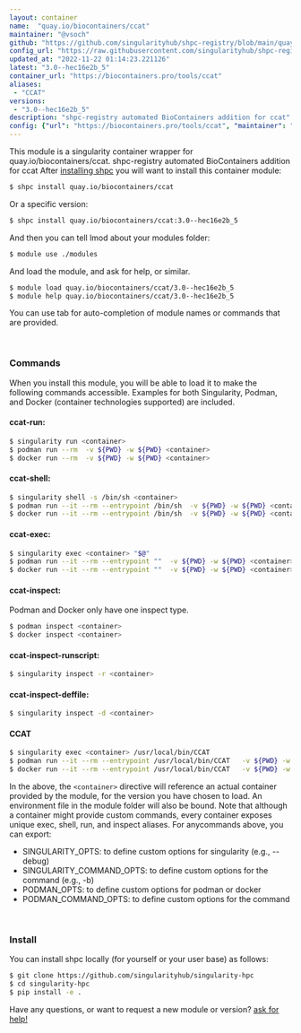 ```yaml
---
layout: container
name:  "quay.io/biocontainers/ccat"
maintainer: "@vsoch"
github: "https://github.com/singularityhub/shpc-registry/blob/main/quay.io/biocontainers/ccat/container.yaml"
config_url: "https://raw.githubusercontent.com/singularityhub/shpc-registry/main/quay.io/biocontainers/ccat/container.yaml"
updated_at: "2022-11-22 01:14:23.221126"
latest: "3.0--hec16e2b_5"
container_url: "https://biocontainers.pro/tools/ccat"
aliases:
 - "CCAT"
versions:
 - "3.0--hec16e2b_5"
description: "shpc-registry automated BioContainers addition for ccat"
config: {"url": "https://biocontainers.pro/tools/ccat", "maintainer": "@vsoch", "description": "shpc-registry automated BioContainers addition for ccat", "latest": {"3.0--hec16e2b_5": "sha256:edcb462eda3cb3b51ffffc12a2133fd8971c6e0871b39e1e0641fd16527b6f9c"}, "tags": {"3.0--hec16e2b_5": "sha256:edcb462eda3cb3b51ffffc12a2133fd8971c6e0871b39e1e0641fd16527b6f9c"}, "docker": "quay.io/biocontainers/ccat", "aliases": {"CCAT": "/usr/local/bin/CCAT"}}
---
```


This module is a singularity container wrapper for quay.io/biocontainers/ccat.
shpc-registry automated BioContainers addition for ccat
After [installing shpc](#install) you will want to install this container module:


```bash
$ shpc install quay.io/biocontainers/ccat
```

Or a specific version:

```bash
$ shpc install quay.io/biocontainers/ccat:3.0--hec16e2b_5
```

And then you can tell lmod about your modules folder:

```bash
$ module use ./modules
```

And load the module, and ask for help, or similar.

```bash
$ module load quay.io/biocontainers/ccat/3.0--hec16e2b_5
$ module help quay.io/biocontainers/ccat/3.0--hec16e2b_5
```

You can use tab for auto-completion of module names or commands that are provided.

<br>

### Commands

When you install this module, you will be able to load it to make the following commands accessible.
Examples for both Singularity, Podman, and Docker (container technologies supported) are included.

#### ccat-run:

```bash
$ singularity run <container>
$ podman run --rm  -v ${PWD} -w ${PWD} <container>
$ docker run --rm  -v ${PWD} -w ${PWD} <container>
```

#### ccat-shell:

```bash
$ singularity shell -s /bin/sh <container>
$ podman run --it --rm --entrypoint /bin/sh  -v ${PWD} -w ${PWD} <container>
$ docker run --it --rm --entrypoint /bin/sh  -v ${PWD} -w ${PWD} <container>
```

#### ccat-exec:

```bash
$ singularity exec <container> "$@"
$ podman run --it --rm --entrypoint ""  -v ${PWD} -w ${PWD} <container> "$@"
$ docker run --it --rm --entrypoint ""  -v ${PWD} -w ${PWD} <container> "$@"
```

#### ccat-inspect:

Podman and Docker only have one inspect type.

```bash
$ podman inspect <container>
$ docker inspect <container>
```

#### ccat-inspect-runscript:

```bash
$ singularity inspect -r <container>
```

#### ccat-inspect-deffile:

```bash
$ singularity inspect -d <container>
```


#### CCAT

```bash
$ singularity exec <container> /usr/local/bin/CCAT
$ podman run --it --rm --entrypoint /usr/local/bin/CCAT   -v ${PWD} -w ${PWD} <container> -c " $@"
$ docker run --it --rm --entrypoint /usr/local/bin/CCAT   -v ${PWD} -w ${PWD} <container> -c " $@"
```



In the above, the `<container>` directive will reference an actual container provided
by the module, for the version you have chosen to load. An environment file in the
module folder will also be bound. Note that although a container
might provide custom commands, every container exposes unique exec, shell, run, and
inspect aliases. For anycommands above, you can export:

 - SINGULARITY_OPTS: to define custom options for singularity (e.g., --debug)
 - SINGULARITY_COMMAND_OPTS: to define custom options for the command (e.g., -b)
 - PODMAN_OPTS: to define custom options for podman or docker
 - PODMAN_COMMAND_OPTS: to define custom options for the command

<br>

### Install

You can install shpc locally (for yourself or your user base) as follows:

```bash
$ git clone https://github.com/singularityhub/singularity-hpc
$ cd singularity-hpc
$ pip install -e .
```

Have any questions, or want to request a new module or version? [ask for help!](https://github.com/singularityhub/singularity-hpc/issues)